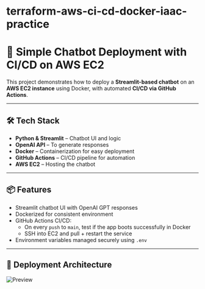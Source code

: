 # terraform-aws-ci-cd-docker-iaac-practice

# 🤖 Simple Chatbot Deployment with CI/CD on AWS EC2

This project demonstrates how to deploy a **Streamlit-based chatbot** on an **AWS EC2 instance** using Docker, with automated **CI/CD via GitHub Actions**.

---

## 🛠️ Tech Stack

- **Python & Streamlit** – Chatbot UI and logic
- **OpenAI API** – To generate responses
- **Docker** – Containerization for easy deployment
- **GitHub Actions** – CI/CD pipeline for automation
- **AWS EC2** – Hosting the chatbot

---

## 📦 Features

- Streamlit chatbot UI with OpenAI GPT responses
- Dockerized for consistent environment
- GitHub Actions CI/CD:
  - On every `push` to `main`, test if the app boots successfully in Docker
  - SSH into EC2 and pull + restart the service
- Environment variables managed securely using `.env`

---

## 🚀 Deployment Architecture
![Preview](images/.png)
